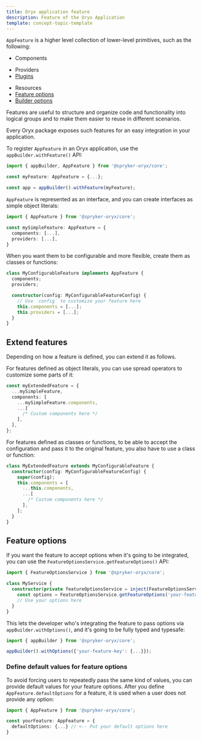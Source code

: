 ```yaml
---
title: Oryx application feature
description: Feature of the Oryx Application
template: concept-topic-template
---
```



`AppFeature` is a higher level collection of lower-level primitives, such as the following:

<!-- TODO: Link to components -->
- Components
<!-- TODO: Link to providers -->
- Providers
- [Plugins](/docs/scos/dev/front-end-development/{{page.version}}/oryx/building-applications/oryx-application-orchestration/oryx-application-plugins.html)
<!-- TODO: Link to resources -->
- Resources
- [Feature options](#feature-options)
- [Builder options](/docs/scos/dev/front-end-development/{{page.version}}/oryx/building-applications/oryx-application-orchestration/oryx-application-orchestration.html#customization-of-options)

Features are useful to structure and organize code and functionality into logical groups and to make them easier to reuse in different scenarios.

Every Oryx package exposes such features for an easy integration in your application.

To register `AppFeature` in an Oryx application, use the `appBuilder.withFeature()` API:

```ts
import { appBuilder, AppFeature } from '@spryker-oryx/core';

const myFeature: AppFeature = {...};

const app = appBuilder().withFeature(myFeature);
```

`AppFeature` is represented as an interface, and you can create interfaces as simple object literals:

```ts
import { AppFeature } from '@spryker-oryx/core';

const mySimpleFeature: AppFeature = {
  components: [...],
  providers: [...],
}
```

When you want them to be configurable and more flexible, create them as classes or functions:

```ts
class MyConfigurableFeature implements AppFeature {
  components;
  providers;

  constructor(config: MyConfigurableFeatureConfig) {
    // Use `config` to customize your feature here
    this.components = [...];
    this.providers = [...];
  }
}
```

## Extend features

Depending on how a feature is defined, you can extend it as follows.

For features defined as object literals, you can use spread operators to customize some parts of it:

```ts
const myExtendedFeature = {
  ...mySimpleFeature,
  components: [
    ...mySimpleFeature.components,
    ...[
      /* Custom components here */
    ],
  ],
};
```

For features defined as classes or functions, to be able to accept the configuration and pass it to the original feature, you also have to use a class or function:

```ts
class MyExtendedFeature extends MyConfigurableFeature {
  constructor(config: MyConfigurableFeatureConfig) {
    super(config);
    this.components = [
      ...this.components,
      ...[
        /* Custom components here */
      ],
    ];
  }
}
```

## Feature options

If you want the feature to accept options when it's going to be integrated, you can use the `FeatureOptionsService.getFeatureOptions()` API:

```ts
import { FeatureOptionsService } from '@spryker-oryx/core';

class MyService {
  constructor(private featureOptionsService = inject(FeatureOptionsService)) {
    const options = FeatureOptionsService.getFeatureOptions('your-feature-key');
    // Use your options here
  }
}
```

This lets the developer who's integrating the feature to pass options via `appBuilder.withOptions()`, and it's going to be fully typed and typesafe:

```ts
import { appBuilder } from '@spryker-oryx/core';

appBuilder().withOptions({'your-feature-key': {...}});
```

### Define default values for feature options

To avoid forcing users to repeatedly pass the same kind of values, you can provide default values for your feature options. After you define `AppFeature.defaultOptions` for a feature, it is used when a user does not provide any option:

```ts
import { AppFeature } from '@spryker-oryx/core';

const yourFeature: AppFeature = {
  defaultOptions: {...} // <-- Put your default options here
}
```
